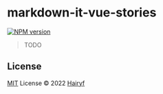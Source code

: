 # markdown-it-vue-stories

[![NPM version](https://img.shields.io/npm/v/markdown-it-vue-stories?color=a1b858&label=)](https://www.npmjs.com/package/markdown-it-vue-stories)

> TODO
## License

[MIT](./LICENSE) License © 2022 [Hairyf](https://github.com/hairyf)

